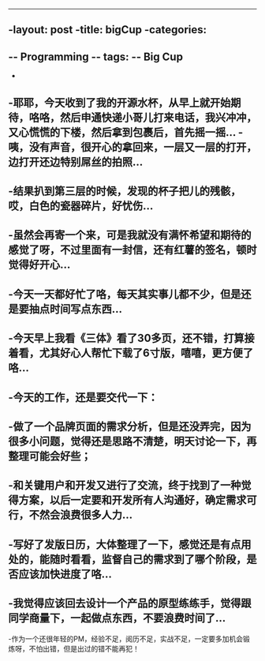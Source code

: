----
-layout: post 
-title: bigCup 
-categories:
-
-- Programming 
-- tags:
-- Big Cup
----
-
-耶耶，今天收到了我的开源水杯，从早上就开始期待，咯咯，然后申通快递小哥儿打来电话，我兴冲冲，又心慌慌的下楼，然后拿到包裹后，首先摇一摇...
-咦，没有声音，很开心的拿回来，一层又一层的打开，边打开还边特别屌丝的拍照...
-
-结果扒到第三层的时候，发现的杯子把儿的残骸，哎，白色的瓷器碎片，好忧伤...
-
-虽然会再寄一个来，可是我就没有满怀希望和期待的感觉了呀，不过里面有一封信，还有红薯的签名，顿时觉得好开心...
-
-今天一天都好忙了咯，每天其实事儿都不少，但是还是要抽点时间写点东西...
-
-今天早上我看《三体》看了30多页，还不错，打算接着看，尤其好心人帮忙下载了6寸版，嘻嘻，更方便了咯...
-
-今天的工作，还是要交代一下：
-
-做了一个品牌页面的需求分析，但是还没弄完，因为很多小问题，觉得还是思路不清楚，明天讨论一下，再整理可能会好些；
-
-和关键用户和开发又进行了交流，终于找到了一种觉得方案，以后一定要和开发所有人沟通好，确定需求可行，不然会浪费很多人力...
-
-写好了发版日历，大体整理了一下，感觉还是有点用处的，能随时看看，监督自己的需求到了哪个阶段，是否应该加快进度了咯...
-
-我觉得应该回去设计一个产品的原型练练手，觉得跟同学商量下，一起做点东西，不要浪费时间了...
-
-作为一个还很年轻的PM，经验不足，阅历不足，实战不足，一定要多加机会锻炼呀，不怕出错，但是出过的错不能再犯！
